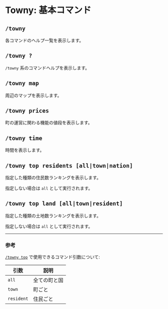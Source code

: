 # Towny: 基本コマンド

## `/towny`

各コマンドのヘルプ一覧を表示します。

## `/towny ?`

`/towny` 系のコマンドヘルプを表示します。

## `/towny map`

周辺のマップを表示します。

## `/towny prices`

町の運営に関わる機能の値段を表示します。

## `/towny time`

時間を表示します。

## `/towny top residents [all|town|nation]`

指定した種類の住民数ランキングを表示します。

指定しない場合は `all` として実行されます。

## `/towny top land [all|town|resident]`

指定した種類の土地数ランキングを表示します。

指定しない場合は `all` として実行されます。

----

### 参考

[`/towny top`](#towny-top-land-alltownresident) で使用できるコマンド引数について:

| 引数 | 説明 |
| ---- | ---- |
| `all` | 全ての町と国 |
| `town` | 町ごと |
| `resident` | 住民ごと |
